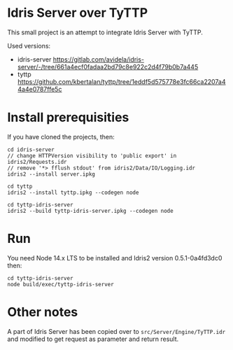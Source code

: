 # Idris Server over TyTTP

This small project is an attempt to integrate Idris Server with TyTTP.

Used versions:

- idris-server https://gitlab.com/avidela/idris-server/-/tree/661a4ecf0fadaa2bd79c8e922c2d4f79b0b7a445
- tyttp https://github.com/kbertalan/tyttp/tree/1eddf5d575778e3fc66ca2207a44a4e0787ffe5c

# Install prerequisities

If you have cloned the projects, then:

    cd idris-server
    // change HTTPVersion visibility to 'public export' in idris2/Requests.idr
    // remove '*> fflush stdout' from idris2/Data/IO/Logging.idr
    idris2 --install server.ipkg

    cd tyttp
    idris2 --install tyttp.ipkg --codegen node

    cd tyttp-idris-server
    idris2 --build tyttp-idris-server.ipkg --codegen node

# Run

You need Node 14.x LTS to be installed and Idris2 version 0.5.1-0a4fd3dc0 then:

    cd tyttp-idris-server
    node build/exec/tyttp-idris-server

# Other notes

A part of Idris Server has been copied over to `src/Server/Engine/TyTTP.idr` and modified to get request as parameter and return result.

